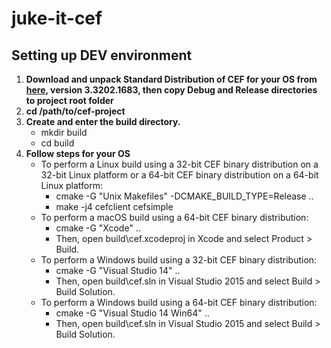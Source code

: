 # juke-it-cef

## Setting up DEV environment
1. **Download and unpack Standard Distribution of CEF for your OS from [here](http://opensource.spotify.com/cefbuilds/index.html), version 3.3202.1683, then copy Debug and Release directories to project root folder**
2. **cd /path/to/cef-project**
3. **Create and enter the build directory.**
    * mkdir build
    * cd build
4. **Follow steps for your OS**
    * To perform a Linux build using a 32-bit CEF binary distribution on a 32-bit Linux platform or a 64-bit CEF binary distribution on a 64-bit Linux platform:
        * cmake -G "Unix Makefiles" -DCMAKE_BUILD_TYPE=Release ..
        * make -j4 cefclient cefsimple
    * To perform a macOS build using a 64-bit CEF binary distribution:
        * cmake -G "Xcode" ..
        * Then, open build\cef.xcodeproj in Xcode and select Product > Build.
    * To perform a Windows build using a 32-bit CEF binary distribution:
        * cmake -G "Visual Studio 14" ..
        * Then, open build\cef.sln in Visual Studio 2015 and select Build > Build Solution.
    * To perform a Windows build using a 64-bit CEF binary distribution:
        * cmake -G "Visual Studio 14 Win64" ..
        * Then, open build\cef.sln in Visual Studio 2015 and select Build > Build Solution.